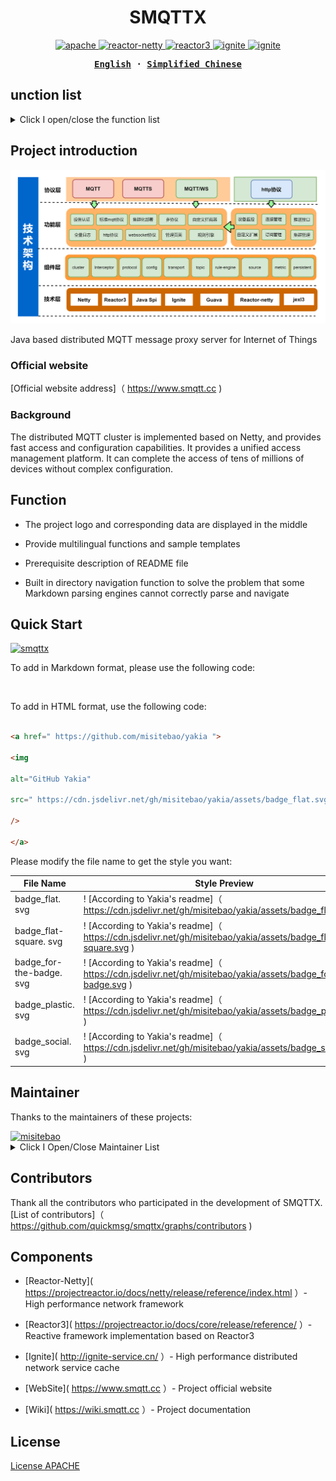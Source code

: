 <h1 align="center">SMQTTX</h1>



<p align="center">

<a href=" https://github.com/quickmsg/smqttx/blob/release/ignite/README.md">
<img alt="apache" src="https://img.shields.io/badge/license-Apache%202 -blue"/>
</a>

<a href=" https://projectreactor.io/docs/netty/release/reference/index.html">
<img alt="reactor-netty" src="https://img.shields.io/badge/reactor--netty-1.0.22-blue"/>
</a>

<a href=" https://projectreactor.io/docs/core/release/reference/">
<img alt="reactor3" src="https://img.shields.io/badge/reactor3--netty-3.4.22-yellow"/>
</a>

<a href="">
<img alt="ignite" src="https://img.shields.io/badge/ignite-2.14.0-yellowgreen"/>
</a>

<a href=" https://projectreactor.io/docs/netty/release/reference/index.html">
<img alt="ignite" src="https://img.shields.io/badge/mqtt-3.1.1-green"/>
</a>

</p>



<div align="center">

<strong>

<samp>

[English](README-EN.md) · [Simplified Chinese](README.md)


</samp>

</strong>

</div>



## unction list



<details>

<summary>Click I open/close the function list</summary>



- [Standard MQTT Protocol](#Internationalization)

- [Websocket Protocol](#ContentDirectory)

- [TLS/SSL Encryption](#ContentDirectory)

- [Service Level](#Project Introduction)

  - [qos0 at most once](#official website)

  - [qos1 at least once](#official website)

  - [qos2 only once](#official website)

- [Topic Filtering](#Graphic Demo)

  - [# Multi level matching](#fficial website)

  - [+first level matching](#official website)

- [Reserved Message](#Function)

- [HTTP Protocol](#Schema)

- [Interceptor](#Quick Start)

- [Metrics Health](#Quick Start)

- [Rule Engine](#Maintainer)

- [Rule Management](#Official Website)

- [Data source management](#official website)

- [Cluster](#Maintainer)

- [Distributed Cluster Routing](#Maintainer)

- [Distributed Node Dynamic Discovery](#Maintainer)

- [Distributed Job](#Maintainer)

- [Cluster Kick Off Strategy](#Maintainer)

- [SMQTTX Management Platform](#Quick Start)

- [SpringBoot Starter](#Contributor)

- [Apacche 2](#License)



</details>



## Project introduction

![Architecture Diagram](icon/smqttx.jpg)



Java based distributed MQTT message proxy server for Internet of Things



### Official website



[Official website address]（ https://www.smqtt.cc )



### Background

The distributed MQTT cluster is implemented based on Netty, and provides fast access and configuration capabilities. It provides a unified access management platform. It can complete the access of tens of millions of devices without complex configuration.

## Function



- The project logo and corresponding data are displayed in the middle

- Provide multilingual functions and sample templates

- Prerequisite description of README file

- Built in directory navigation function to solve the problem that some Markdown parsing engines cannot correctly parse and navigate



## Quick Start



[![smqttx]( https://img.shields.io/badge/smqtt-2.0.0-green )]( https://www.smqtt.cc )



To add in Markdown format, please use the following code:



```markdown



```



To add in HTML format, use the following code:



```html

<a href=" https://github.com/misitebao/yakia ">

<img

alt="GitHub Yakia"

src=" https://cdn.jsdelivr.net/gh/misitebao/yakia/assets/badge_flat.svg "

/>

</a>

```



Please modify the file name to get the style you want:



|File Name | Style Preview|
|-----------------------|----------------------------------------------------------------------------------------------------|
| badge_flat. svg | ! [According to Yakia's readme]（ https://cdn.jsdelivr.net/gh/misitebao/yakia/assets/badge_flat.svg ) |
| badge_flat-square. svg | ! [According to Yakia's readme]（ https://cdn.jsdelivr.net/gh/misitebao/yakia/assets/badge_flat-square.svg ) |
| badge_for-the-badge. svg | ! [According to Yakia's readme]（ https://cdn.jsdelivr.net/gh/misitebao/yakia/assets/badge_for-the-badge.svg ) |
| badge_plastic. svg | ! [According to Yakia's readme]（ https://cdn.jsdelivr.net/gh/misitebao/yakia/assets/badge_plastic.svg ) |
| badge_social. svg | ! [According to Yakia's readme]（ https://cdn.jsdelivr.net/gh/misitebao/yakia/assets/badge_social.svg ) |



## Maintainer



Thanks to the maintainers of these projects:

<a href=" https://github.com/1ssqq1lxr ">

<img src=" https://avatars.githubusercontent.com/u/19258331?v=4 " width="40" height="40" alt="misitebao" title="misitebao"/>

</a>



<details>

<summary>Click I Open/Close Maintainer List</summary>



- [MetaQ]( https://github.com/1ssqq1lxr ）- SMQTTX project maintainer.



</details>



## Contributors



Thank all the contributors who participated in the development of SMQTTX. [List of contributors]（ https://github.com/quickmsg/smqttx/graphs/contributors )



## Components



- [Reactor-Netty]( https://projectreactor.io/docs/netty/release/reference/index.html ）- High performance network framework

- [Reactor3]( https://projectreactor.io/docs/core/release/reference/ ）- Reactive framework implementation based on Reactor3

- [Ignite]( http://ignite-service.cn/ ）- High performance distributed network service cache

- [WebSite]( https://www.smqtt.cc ）- Project official website

- [Wiki]( https://wiki.smqtt.cc ）- Project documentation



## License



[License APACHE](LICENSE)